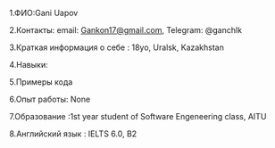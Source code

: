 1.ФИО:Gani Uapov

2.Контакты: email: Gankon17@gmail.com, Telegram: @ganchlk

3.Краткая информация о себе : 18yo, Uralsk, Kazakhstan

4.Навыки: 

5.Примеры кода

6.Опыт работы: None

7.Образование :1st year student of Software Engeneering class, AITU

8.Английский язык : IELTS 6.0, B2
